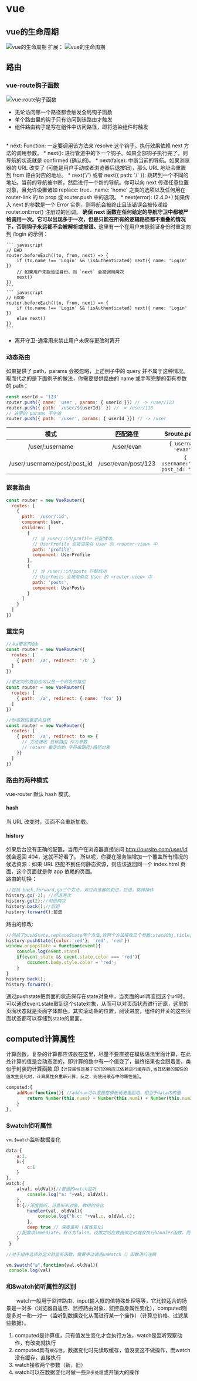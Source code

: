 # vue

## vue的生命周期
![vue的生命周期](../.vuepress/public/vue_1.png)
扩展： 
![vue的生命周期](../.vuepress/public/vue_2.png)

## 路由
### vue-route钩子函数
![vue-route钩子函数](../.vuepress/public/vue_3.png)
* 无论访问哪一个路径都会触发全局钩子函数
* 单个路由里的钩子只有访问到该路由才触发
* 组件路由钩子是写在组件中访问路径，即将渲染组件时触发  
<br>
* next: Function: 一定要调用该方法来 resolve 这个钩子。执行效果依赖 next 方法的调用参数。
  * next(): 进行管道中的下一个钩子。如果全部钩子执行完了，则导航的状态就是 confirmed (确认的)。
  * next(false): 中断当前的导航。如果浏览器的 URL 改变了 (可能是用户手动或者浏览器后退按钮)，那么 URL 地址会重置到 from 路由对应的地址。
  * next('/') 或者 next({ path: '/' }): 跳转到一个不同的地址。当前的导航被中断，然后进行一个新的导航。你可以向 next 传递任意位置对象，且允许设置诸如 replace: true、name: 'home' 之类的选项以及任何用在 router-link 的 to prop 或 router.push 中的选项。
  * next(error): (2.4.0+) 如果传入 next 的参数是一个 Error 实例，则导航会被终止且该错误会被传递给 router.onError() 注册过的回调。
  <b>确保 next 函数在任何给定的导航守卫中都被严格调用一次。它可以出现多于一次，但是只能在所有的逻辑路径都不重叠的情况下，否则钩子永远都不会被解析或报错。</b>这里有一个在用户未能验证身份时重定向到 /login 的示例：

    ``` javascript
    // BAD
    router.beforeEach((to, from, next) => {
        if (to.name !== 'Login' && !isAuthenticated) next({ name: 'Login' })
        // 如果用户未能验证身份，则 `next` 会被调用两次
        next()
    })
    ```
    ``` javascript
    // GOOD
    router.beforeEach((to, from, next) => {
        if (to.name !== 'Login' && !isAuthenticated) next({ name: 'Login' })
        else next()
    })
    ```
* 离开守卫-通常用来禁止用户未保存更改时离开
### 动态路由
如果提供了 path，params 会被忽略，上述例子中的 query 并不属于这种情况。取而代之的是下面例子的做法，你需要提供路由的 name 或手写完整的带有参数的 path：

``` javascript
const userId = '123'
router.push({ name: 'user', params: { userId }}) // -> /user/123
router.push({ path: `/user/${userId}` }) // -> /user/123
// 这里的 params 不生效
router.push({ path: '/user', params: { userId }}) // -> /user
```
| 模式| 匹配路径 | $route.params |
| :----: | :----: | :----: |
| /user/:username | /user/evan | `{ username: 'evan' }` |
| /user/:username/post/:post_id | /user/evan/post/123 | `{ username:'evan', post_id: '123' }` |

### 嵌套路由

``` javascript
const router = new VueRouter({
  routes: [
    {
      path: '/user/:id',
      component: User,
      children: [
        {
          // 当 /user/:id/profile 匹配成功，
          // UserProfile 会被渲染在 User 的 <router-view> 中
          path: 'profile',
          component: UserProfile
        },
        {
          // 当 /user/:id/posts 匹配成功
          // UserPosts 会被渲染在 User 的 <router-view> 中
          path: 'posts',
          component: UserPosts
        }
      ]
    }
  ]
})
```
### 重定向

``` javascript
//从a重定向到b
const router = new VueRouter({
  routes: [
    { path: '/a', redirect: '/b' }
  ]
})

//重定向的路由也可以是一个命名的路由
const router = new VueRouter({
  routes: [
    { path: '/a', redirect: { name: 'foo' }}
  ]
})

//动态返回重定向目标
const router = new VueRouter({
  routes: [
    { path: '/a', redirect: to => {
      // 方法接收 目标路由 作为参数
      // return 重定向的 字符串路径/路径对象
    }}
  ]
})
```
### 路由的两种模式
vue-router 默认 hash 模式。
#### hash
当 URL 改变时，页面不会重新加载。  
#### history
如果后台没有正确的配置，当用户在浏览器直接访问 http://oursite.com/user/id 就会返回 404，这就不好看了。
所以呢，你要在服务端增加一个覆盖所有情况的候选资源：如果 URL 匹配不到任何静态资源，则应该返回同一个 index.html 页面，这个页面就是你 app 依赖的页面。  
路由的切换：
``` javascript
//包括 back,forward,go三个方法，对应浏览器的前进，后退，跳转操作
history.go(-2); //后退两次
history.go(2);//前进两次
history.back();//后退
history.forward();前进
```
路由的修改:

```javascript
//包括了pushState,replaceState两个方法,这两个方法接收三个参数:stateObj,title,url
history.pushState({color:'red'}, 'red', 'red'})
window.onpopstate = function(event){
    console.log(event.state)
    if(event.state && event.state.color === 'red'){
        document.body.style.color = 'red';
    }
}
history.back();
history.forward();
```
通过pushstate把页面的状态保存在state对象中，当页面的url再变回这个url时，可以通过event.state取到这个state对象，从而可以对页面状态进行还原，这里的页面状态就是页面字体颜色，其实滚动条的位置，阅读进度，组件的开关的这些页面状态都可以存储到state的里面。
## computed计算属性
计算函数，复杂的计算都应该放在这里，尽量不要直接在模板语法里面计算，在此处计算的值是会动态变的，即计算的数中有一个值变了，最终结果也会跟着变，类似于封装的计算函数,即`【计算属性是基于它们的响应式依赖进行缓存的,当其依赖的属性的值发生变化时，计算属性会重新计算，反之，则使用缓存中的属性值】`。

``` javascript
computed:{ 
    addNum:function(){ //addnum可以直接在模板语法里面用，相当于data内的值
        return Number(this.nums) + Number(this.num1) + Number(this.num2);
    }
},
```
### $watch侦听属性
`vm.$watch`监听数据变化

``` javascript
data:{
    a:1, 
    b:{ 
        c:1 
    }
}, 
watch:{
    a(val, oldVal){//普通的watch监听
        console.log("a: "+val, oldVal); 
    },
    b:{//深度监听，可监听到对象、数组的变化
        handler(val, oldVal){
            console.log("b.c: "+val.c, oldVal.c); 
        }, 
        deep:true // 深度监听 (属性变化)
    //配置项immediate，默认为false。设置之后在数据绑定时就会执行handler函数，而不是在数据改变后才执行
    } 
 }

//对于组件选项外定义的监听函数，需要手动调用unWatch（）函数进行注销

vm.$watch("a",function(val,oldVal){
 console.log(val)
```
### 和$watch侦听属性的区别
&emsp;&emsp;watch一般用于监控路由、input输入框的值特殊处理等等，它比较适合的场景是一对多（浏览器自适应、监控路由对象、监控自身属性变化），computed则是多对一和一对一（监听到数据变化从而进行某一个操作）（计算总价格、过滤某些数据）。
1. computed是计算值，只有值发生变化才会执行方法，watch是监听观察动作，有改变就执行
2. computed具有`缓存性`，数据变化时先读取缓存，值没变这不做操作，而watch没有缓存，直接执行
3. watch接收两个参数（新，旧）
4. watch可以在数据变化时做一些`异步处理`或开销大的操作

